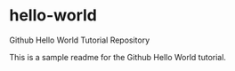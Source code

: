 # hello-world
Github Hello World Tutorial Repository

This is a sample readme for the Github Hello World tutorial.
